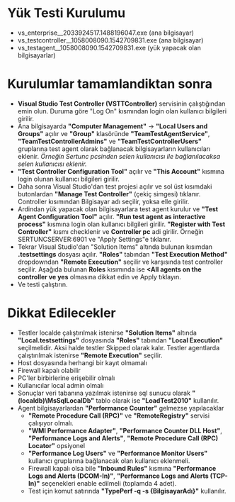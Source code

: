 # Yük Testi Kurulumu
- vs_enterprise__2033924517.1488196047.exe (ana bilgisayar)
- vs_testcontroller__1058008090.1542709831.exe  (ana bilgisayar)
- vs_testagent__1058008090.1542709831.exe (yük yapacak olan bilgisayarlar)

# Kurulumlar tamamlandiktan sonra
  - **Visual Studio Test Controller (VSTTController)** servisinin çalıştığından emin olun. Duruma göre "Log On" kısmından login olan kullanıcı bilgileri girilir.
  - Ana bilgisayarda **"Computer Management"** -> **"Local Users and Groups"** açılır ve **"Group"** klasöründe **"TeamTestAgentService"**, **"TeamTestControllerAdmins"** ve **"TeamTestControllerUsers"** gruplarına test agent olarak bağlanacak bilgisayarların kullanıcıları eklenir. *Örneğin Sertunc pcsinden selen kullanıcısı ile bağlanılacaksa selen kullanıcısı eklenir.*
  - **"Test Controller Configuration Tool"** açılır ve **"This Account"** kısmına login olunan kullanıcı bilgileri girilir.
  - Daha sonra Visual Studio'dan test projesi açılır ve sol üst kısımdaki butonlardan **"Manage Test Controller"** (çekiç simgesi) tıklanır. Controller kısımından Bilgisayar adı seçilir, yoksa elle girilir.
  - Ardindan yük yapacak olan bilgisayarlara test agent kurulur ve **"Test Agent Configuration Tool"** açılır. **"Run test agent as interactive process"** kısmına login olan kullanıcı bilgileri girilir. **"Register with Test Controller"** kısmı checklenir ve **Controller pc** adi girilir. Örneğin SERTUNCSERVER:6901 ve "Apply Settings"e tıklanır. 
  - Tekrar Visual Studio'dan "Solution Items" altında bulunan kısımdan **.testsettings** dosyası açılır. **"Roles"** tabından **"Test Execution Method"** dropdowndan **"Remote Execution"** seçilir ve karşısında test controller seçilir. Aşağıda bulunan **Roles** kısımında ise **<All agents on the controller ve yes** olmasına dikkat edin ve Apply tıklayın.
  - Ve testi çalıştırın.

# Dikkat Edilecekler
- Testler localde çalıştırılmak istenirse **"Solution Items"** altında **"Local.testsettings"** dosyasında **"Roles"** tabından **"Local Execution"** seçilmelidir. Aksi halde testler Skipped olarak kalır. Testler agentlarda çalıştırılmak istenirse **"Remote Execution"** seçilir.
- Host dosyasında herhangi bir kayıt olmamalı
- Firewall kapalı olabilir
- PC'ler birbirlerine erişebilir olmalı
- Kullanıcılar local admin olmalı
- Sonuçlar veri tabanına yazılmak istenirse sql sunucu olarak **"(localdb)\MsSqlLocalDb"** tablo olarak ise **"LoadTest2010"** kullanılır.
- Agent bilgisayarlardan **"Performance Counter"** gelmezse yapılacaklar
  - **"Remote Procedure Call (RPC)"** ve **"RemoteRegistry"** servisi çalışıyor olmalı.
  - **"WMI Performance Adapter"**, **"Performance Counter DLL Host"**, **"Performance Logs and Alerts"**, **"Remote Procedure Call (RPC) Locator"** opsiyonel
  - **"Performance Log Users"** ve **"Performance Monitor Users"** kullanıcı gruplarına bağlanacak olan kullanıcı eklenmeli.
  - Firewall kapalı olsa bile **"Inbound Rules"** kısmına **"Performance Logs and Alerts (DCOM-In)"**, **"Performance Logs and Alerts (TCP-In)"** seçenekleri enable edilmeli (toplamda 4 adet).
  - Test için komut satırında **"TypePerf -q -s {BilgisayarAdı}"** kullanılır.
